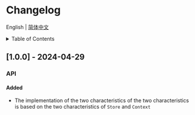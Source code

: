 
# Changelog


English | [简体中文](https://github.com/i18n-pro/svelte/blob/v0.1.0/docs/dist/CHANGELOG_zh-CN.md)


<details >
  <summary>Table of Contents</summary>

  &emsp;&emsp;[[1.0.0] - 2024-04-29](#100---2024-04-29)<br/>
  &emsp;&emsp;&emsp;&emsp;[API](#100-api)<br/>
  &emsp;&emsp;&emsp;&emsp;&emsp;&emsp;[Added](#100-api-added)<br/>

</details>

## [1.0.0] - 2024-04-29

<h3 id="100-api">API</h3>

<h4 id="100-api-added">Added</h4>

* The implementation of the two characteristics of the two characteristics is based on the two characteristics of  `Store`  and  `Context` 

